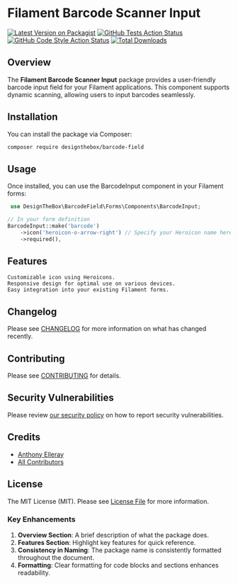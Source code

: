 # Filament Barcode Scanner Input

[![Latest Version on Packagist](https://img.shields.io/packagist/v/designthebox/barcode-field.svg?style=flat-square)](https://packagist.org/packages/designthebox/barcode-field)
[![GitHub Tests Action Status](https://img.shields.io/github/actions/workflow/status/designthebox/barcode-field/run-tests.yml?branch=main&label=tests&style=flat-square)](https://github.com/designthebox/barcode-field/actions?query=workflow%3Arun-tests+branch%3Amain)
[![GitHub Code Style Action Status](https://img.shields.io/github/actions/workflow/status/designthebox/barcode-field/fix-php-code-styling.yml?branch=main&label=code%20style&style=flat-square)](https://github.com/designthebox/barcode-field/actions?query=workflow%3A"Fix+PHP+code+styling"+branch%3Amain)
[![Total Downloads](https://img.shields.io/packagist/dt/designthebox/barcode-field.svg?style=flat-square)](https://packagist.org/packages/designthebox/barcode-field)

## Overview

The **Filament Barcode Scanner Input** package provides a user-friendly barcode input field for your Filament applications. This component supports dynamic scanning, allowing users to input barcodes seamlessly.

## Installation

You can install the package via Composer:

```bash
composer require designthebox/barcode-field

```

## Usage

Once installed, you can use the BarcodeInput component in your Filament forms:

```php
 use DesignTheBox\BarcodeField\Forms\Components\BarcodeInput;

// In your form definition
BarcodeInput::make('barcode')
    ->icon('heroicon-o-arrow-right') // Specify your Heroicon name here
    ->required(),
```
##  Features

	Customizable icon using Heroicons.
	Responsive design for optimal use on various devices.
	Easy integration into your existing Filament forms.

## Changelog

Please see [CHANGELOG](CHANGELOG.md) for more information on what has changed recently.

## Contributing

Please see [CONTRIBUTING](.github/CONTRIBUTING.md) for details.

## Security Vulnerabilities

Please review [our security policy](../../security/policy) on how to report security vulnerabilities.

## Credits

- [Anthony Elleray](https://github.com/AElleray)
- [All Contributors](../../contributors)

## License

The MIT License (MIT). Please see [License File](LICENSE.md) for more information.


### Key Enhancements
1. **Overview Section**: A brief description of what the package does.
2. **Features Section**: Highlight key features for quick reference.
3. **Consistency in Naming**: The package name is consistently formatted throughout the document.
4. **Formatting**: Clear formatting for code blocks and sections enhances readability.


